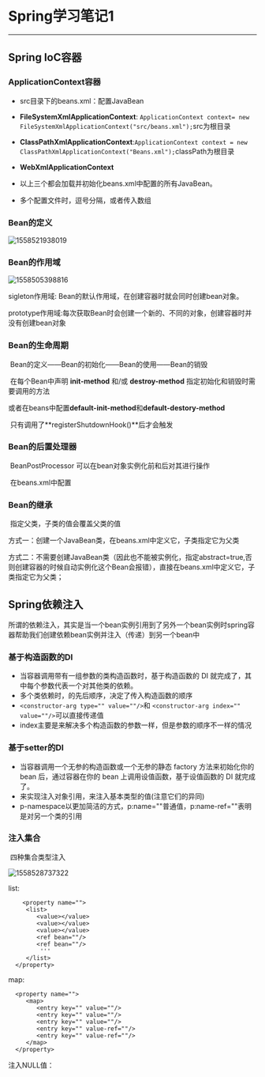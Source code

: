 ﻿#   Spring学习笔记1

---

## Spring IoC容器

### ApplicationContext容器    

- src目录下的beans.xml：配置JavaBean
- **FileSystemXmlApplicationContext**: `ApplicationContext context= new FileSystemXmlApplicationContext("src/beans.xml");`src为根目录

- **ClassPathXmlApplicationContext**:`ApplicationContext context = new ClassPathXmlApplicationContext("Beans.xml");`classPath为根目录

- **WebXmlApplicationContext**
- 以上三个都会加载并初始化beans.xml中配置的所有JavaBean。
- 多个配置文件时，逗号分隔，或者传入数组

### Bean的定义

![1558521938019](C:\Users\victor\AppData\Roaming\Typora\typora-user-images\1558521938019.png)

### 	Bean的作用域

![1558505398816](C:\Users\victor\AppData\Roaming\Typora\typora-user-images\1558505398816.png)  

 sigleton作用域:  Bean的默认作用域，在创建容器时就会同时创建bean对象。

 prototype作用域:每次获取Bean时会创建一个新的、不同的对象，创建容器时并没有创建bean对象



### 	Bean的生命周期

​			Bean的定义——Bean的初始化——Bean的使用——Bean的销毁 

​			在每个Bean中声明 **init-method** 和/或  **destroy-method** 指定初始化和销毁时需要调用的方法

​			或者在beans中配置**default-init-method**和**default-destory-method**

​			只有调用了**registerShutdownHook()**后才会触发

### 	 Bean的后置处理器

​			BeanPostProcessor 可以在bean对象实例化前和后对其进行操作   

​			在beans.xml中配置   <bean class="类" />

### 	  Bean的继承

​				指定父类，子类的值会覆盖父类的值

​				方式一：创建一个JavaBean类，在beans.xml中定义它，子类指定它为父类

​				方式二：不需要创建JavaBean类（因此也不能被实例化，指定abstract=true,否则创建容器的时候自动实例化这个Bean会报错），直接在beans.xml中定义它，子类指定它为父类；

## Spring依赖注入

所谓的依赖注入，其实是当一个bean实例引用到了另外一个bean实例时spring容器帮助我们创建依赖bean实例并注入（传递）到另一个bean中

### 基于构造函数的DI

- 当容器调用带有一组参数的类构造函数时，基于构造函数的 DI 就完成了，其中每个参数代表一个对其他类的依赖。
- 多个类依赖时，<constructor-arg ref=""/>的先后顺序，决定了传入构造函数的顺序
-  `<constructor-arg type="" value=""/>`和  `<constructor-arg index="" value=""/>`可以直接传递值
- index主要是来解决多个构造函数的参数一样，但是参数的顺序不一样的情况

### 基于setter的DI

- 当容器调用一个无参的构造函数或一个无参的静态 factory 方法来初始化你的 bean 后，通过容器在你的 bean 上调用设值函数，基于设值函数的 DI 就完成了。
- <property name="" ref=""/>来实现注入对象引用，<property name="" value=""/>来注入基本类型的值(注意它们的异同)
- p-namespace以更加简洁的方式，p:name=""普通值，p:name-ref=""表明是对另一个类的引用

### 注入集合

​	四种集合类型注入

![1558528737322](C:\Users\victor\AppData\Roaming\Typora\typora-user-images\1558528737322.png)

list:

	    <property name="">
	     <list>
	        <value></value>
	        <value></value>
	        <value></value>
	        <ref bean=""/>
	        <ref bean=""/>
	         '''
	     </list>
	  </property>
map:

      <property name="">
         <map>
            <entry key="" value=""/>
            <entry key="" value=""/>
            <entry key="" value=""/>
            <entry key="" value-ref=""/>
            <entry key="" value-ref=""/>
         </map>
      </property>
注入NULL值：   <property name=" "><null/></property>

